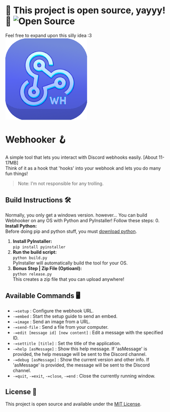 # 🚀 **This project is open source, yayyy!** 🚀 ![Open Source](https://img.shields.io/badge/Open%20Source-%E2%9C%94-brightgreen)<br>
Feel free to expand upon this silly idea :3 <br>
  ![Webhooker Image](webhooker.png)

# Webhooker 🪝
A simple tool that lets you interact with Discord webhooks  easily. [About 11-17MB]<br>
Think of it as a hook that 'hooks' into your webhook and lets you do many fun things!
> Note: I’m not responsible for any trolling.

## Build Instructions 🛠️
Normally, you only get a windows version. however...
You can build Webhooker on any OS with Python and PyInstaller! Follow these steps:
0. **Install Python:**\
Before doing pip and python stuff, you must [download python](https://www.python.org/downloads/).
1. **Install PyInstaller:**\
  `pip install pyinstaller`
2. **Run the build script:**\
   `python build.py`\
   PyInstaller will automatically build the tool for your OS.
3. **Bonus Step | Zip File (Optioanl):**\
  `python release.py`\
  This creates a zip file that you can upload anywhere!

## Available Commands 🖥️
- `-=setup` : Configure the webhook URL.
- `-=embed` : Start the setup guide to send an embed.
- `-=image` : Send an image from a URL.
- `-=send-file` : Send a file from your computer.
- `-=edit [message id] [new content]` : Edit a message with the specified ID.
- `-=settitle [title]` : Set the title of the application.
- `-=help [asMessage]` : Show this help message. If 'asMessage' is provided, the help message will be sent to the Discord channel.
- `-=debug [asMessage]` : Show the current version and other info. If 'asMessage' is provided, the message will be sent to the Discord channel.
- `-=quit`, `-=exit`, `-=close`, `-=end` : Close the currently running window.

## License 📜

This project is open source and available under the [MIT License](LICENSE).
